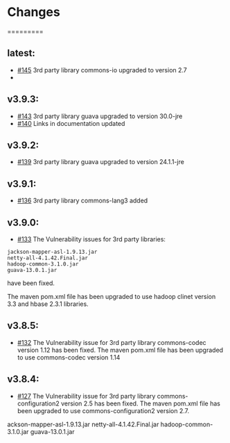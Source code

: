 # Changes
=========

## latest:
* [#145](https://github.com/IBMStreams/streamsx.hbase/issues/145) 3rd party library commons-io upgraded to version 2.7
* 
## v3.9.3:
* [#143](https://github.com/IBMStreams/streamsx.hbase/issues/143) 3rd party library guava upgraded to version 30.0-jre
* [#140](https://github.com/IBMStreams/streamsx.hbase/issues/140) Links in documentation updated

## v3.9.2:
* [#139](https://github.com/IBMStreams/streamsx.hbase/issues/139) 3rd party library guava upgraded to version 24.1.1-jre

## v3.9.1:
* [#136](https://github.com/IBMStreams/streamsx.hbase/issues/136) 3rd party library commons-lang3 added

## v3.9.0:
* [#133](https://github.com/IBMStreams/streamsx.hbase/issues/133) The Vulnerability issues for 3rd party libraries: 
```
jackson-mapper-asl-1.9.13.jar
netty-all-4.1.42.Final.jar
hadoop-common-3.1.0.jar
guava-13.0.1.jar
```
have been fixed. 

The maven pom.xml file has been upgraded to use hadoop clinet version 3.3 and hbase 2.3.1 libraries. 

## v3.8.5:
* [#132](https://github.com/IBMStreams/streamsx.hbase/issues/132) The Vulnerability issue for 3rd party library commons-codec version 1.12 has been fixed. The maven pom.xml file has been upgraded to use commons-codec version 1.14 


## v3.8.4:
* [#127](https://github.com/IBMStreams/streamsx.hbase/issues/127) The Vulnerability issue for 3rd party library commons-configuration2 version 2.5 has been fixed.
The maven pom.xml file has been upgraded to use commons-configuration2 version 2.7.


ackson-mapper-asl-1.9.13.jar
netty-all-4.1.42.Final.jar
hadoop-common-3.1.0.jar
guava-13.0.1.jar
